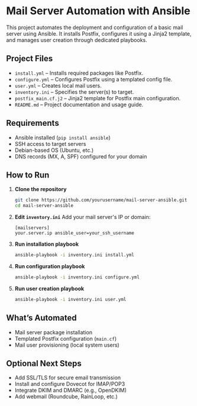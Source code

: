 # Mail Server Automation with Ansible

This project automates the deployment and configuration of a basic mail server using Ansible. It installs Postfix, configures it using a Jinja2 template, and manages user creation through dedicated playbooks.

## Project Files

- `install.yml` – Installs required packages like Postfix.
- `configure.yml` – Configures Postfix using a templated config file.
- `user.yml` – Creates local mail users.
- `inventory.ini` – Specifies the server(s) to target.
- `postfix_main.cf.j2` – Jinja2 template for Postfix main configuration.
- `README.md` – Project documentation and usage guide.

## Requirements

- Ansible installed (`pip install ansible`)
- SSH access to target servers
- Debian-based OS (Ubuntu, etc.)
- DNS records (MX, A, SPF) configured for your domain

## How to Run

1. **Clone the repository**
   ```bash
   git clone https://github.com/yourusername/mail-server-ansible.git
   cd mail-server-ansible
   ```

2. **Edit `inventory.ini`**
   Add your mail server's IP or domain:
   ```
   [mailservers]
   your.server.ip ansible_user=your_ssh_username
   ```

3. **Run installation playbook**
   ```bash
   ansible-playbook -i inventory.ini install.yml
   ```

4. **Run configuration playbook**
   ```bash
   ansible-playbook -i inventory.ini configure.yml
   ```

5. **Run user creation playbook**
   ```bash
   ansible-playbook -i inventory.ini user.yml
   ```

## What’s Automated

- Mail server package installation
- Templated Postfix configuration (`main.cf`)
- Mail user provisioning (local system users)

## Optional Next Steps

- Add SSL/TLS for secure email transmission
- Install and configure Dovecot for IMAP/POP3
- Integrate DKIM and DMARC (e.g., OpenDKIM)
- Add webmail (Roundcube, RainLoop, etc.)
